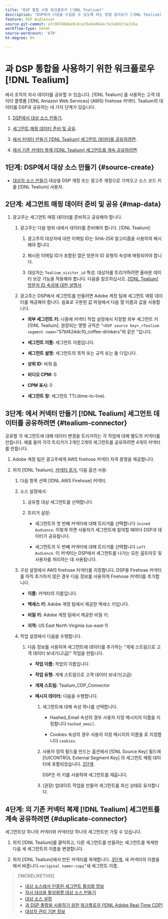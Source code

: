 ```yaml
---
title: "DSP 통합 사용 워크플로우 [!DNL Tealium]"
description: "DSP에서 다음을 수집할 수 있도록 하는 방법 알아보기 [!DNL Tealium] 자사 세그먼트."
feature: DSP Audiences
source-git-commit: e7c967d66be9c8ca78a64d644c7e3a691f1e216a
workflow-type: tm+mt
source-wordcount: '678'
ht-degree: 0%

---
```


# 과 DSP 통합을 사용하기 위한 워크플로우 [!DNL Tealium]

에서 조직의 자사 데이터를 공유할 수 있습니다. [!DNL Tealium] 를 사용하는 고객 데이터 플랫폼 [!DNL Amazon Web Services] (AWS) firehose 커넥터. Tealium의 데이터를 DSP과 공유하는 네 가지 단계가 있습니다.

1. [DSP에서 대상 소스 만들기](#source-create).

1. [세그먼트 매핑 데이터 준비 및 공유](#map-data).

1. [에서 커넥터 만들기 [!DNL Tealium] 세그먼트 데이터를 공유하려면](#tealium-connector).

1. [에서 기존 커넥터 복제 [!DNL Tealium] 세그먼트를 계속 공유하려면](#duplicate-connector).

## 1단계: DSP에서 대상 소스 만들기 {#source-create}

* [대상자 소스 만들기](source-create.md) 대상을 DSP 계정 또는 광고주 계정으로 가져오고 소스 코드 키를 [!DNL Tealium] 사용자.

## 2단계: 세그먼트 매핑 데이터 준비 및 공유 {#map-data}

1. 광고주는 세그먼트 매핑 데이터를 준비하고 공유해야 합니다.

   1. 광고주는 다음 범위 내에서 데이터를 준비해야 합니다. [!DNL Tealium]:

      1. 광고주의 대상자에 대한 이메일 ID는 SHA-256 알고리즘을 사용하여 해시해야 합니다.

      1. 해시된 이메일 ID가 포함된 열은 방문자 ID 유형의 속성에 매핑되어야 합니다.

      1. 대상자는 `Tealium_visitor_id` 특성. 대상자를 트리거하려면 올바른 데이터 보강 기능을 적용해야 합니다. 다음을 참조하십시오. [[!DNL Tealium] 방문자 ID 속성에 대한 설명서](https://docs.tealium.com/server-side/visitor-stitching/visitor-id-attribute/).

   1. 광고주는 DSP에서 세그먼트를 만들려면 Adobe 계정 팀에 세그먼트 매핑 데이터를 제공해야 합니다. 쉼표로 구분된 값 파일에서 다음 열 이름과 값을 사용합니다.

      * **외부 세그먼트 키:** 나중에 커넥터 작업 설정에서 지정할 외부 세그먼트 키 [!DNL Tealium]. 권장되는 명명 규칙은 &quot;`<DSP source key>_<Tealium segment name>`&quot;57bf424dc10_coffee-drinkers&quot;와 같은 &quot;입니다.

      * **세그먼트 이름:** 세그먼트 이름입니다.

      * **세그먼트 설명:** 세그먼트의 목적 또는 규칙 또는 둘 다입니다.

      * **상위 ID:** 비워 둠

      * **비디오 CPM:** 0

      * **CPM 표시:** 0

      * **세그먼트 창:** 세그먼트 TTL(time-to-live).

## 3단계: 에서 커넥터 만들기 [!DNL Tealium] 세그먼트 데이터를 공유하려면 {#tealium-connector}

공유할 각 세그먼트에 대해 데이터 변경을 트리거하는 각 작업에 대해 별도의 커넥터를 만듭니다. 예를 들어 각각 트리거가 2개인 2개의 세그먼트를 공유하려면 4개의 커넥터를 만듭니다.

1. Adobe 계정 팀은 광고주에게 AWS firehose 커넥터 자격 증명을 제공합니다.

1. 위치 [!DNL Tealium], [커넥터 추가](https://docs.tealium.com/server-side/connectors/add/), 다음 옵션 사용:

   1. 다음 항목 선택 [!DNL AWS Firehose] 커넥터.

   1. 소스 설정에서:

      1. 공유할 대상 세그먼트를 선택합니다.

      1. 트리거 설정:

         * 세그먼트의 첫 번째 커넥터에 대해 트리거를 선택합니다 `Joined Audience`. 이렇게 하면 사용자가 세그먼트에 참여할 때마다 DSP과 데이터가 공유됩니다.

         * 세그먼트의 두 번째 커넥터에 대해 트리거를 선택합니다 `Left Audience`. 이 커넥터는 DSP에서 세그먼트를 나가는 모든 옵트아웃 및 사용자를 처리하는 데 사용됩니다.

   1. 구성 설정에서 AWS firehose 커넥터를 지정합니다. DSP용 Firehose 커넥터를 아직 추가하지 않은 경우 다음 정보를 사용하여 Firehose 커넥터를 추가합니다.

      * **이름:** 커넥터의 이름입니다.

      * **액세스 키:** Adobe 계정 팀에서 제공한 액세스 키입니다.

      * **비밀 키:** Adobe 계정 팀에서 제공한 비밀 키.

      * **지역:** US East North Virginia (us-east-1)

   1. 작업 설정에서 다음을 수행합니다.

      1. 다음 정보를 사용하여 세그먼트에 데이터를 추가하는 &quot;게재 스트림으로 고객 데이터 보내기(고급)&quot; 작업을 만듭니다.

         * **작업 이름:** 작업의 이름입니다.

         * **작업 유형:** 게재 스트림으로 고객 데이터 보내기(고급)

         * **게재 스트림:** Tealium_CDP_Connector

         * **메시지 데이터:**  다음을 수행합니다.

            1. 세그먼트에 대해 속성 하나를 선택합니다.

               * Hashed_Email 속성의 경우 사용자 지정 메시지의 이름을 지정합니다 `hashed_email`.

               * Cookies 속성의 경우 사용자 지정 메시지의 이름을 로 지정합니다 `cookies`.

            1. 사용자 정의 필드를 만드는 옵션에서 [!DNL Source Key] 필드에 [!UICONTROL External Segment Key] 의 세그먼트 매핑 데이터에 포함되었습니다. [2단계](#map-data).

               DSP은 이 키를 사용하여 세그먼트를 채웁니다.

            1. (권장) 업데이트 작업을 만들어 세그먼트를 최신 상태로 유지합니다.

## 4단계: 의 기존 커넥터 복제 [!DNL Tealium] 세그먼트를 계속 공유하려면 {#duplicate-connector}

세그먼트당 하나의 커넥터와 커넥터당 하나의 세그먼트만 가질 수 있습니다.

1. 위치 [!DNL Tealium]를 클릭하고, 다른 세그먼트를 만들려는 세그먼트를 복제한 다음 새 세그먼트의 이름을 변경합니다.

1. 위치 [!DNL Tealium]에서 만든 커넥터를 복제합니다. [3단계](#tealium-connector), 새 커넥터의 이름을에서 바꿉니다.`<original name>-copy`&quot;새 세그먼트 이름.

>[!MORELIKETHIS]
>
>* [대상 소스에서 인증된 세그먼트 활성화 정보](/help/dsp/audiences/sources/source-about.md)
>* [자사 대상을 활성화할 대상 소스 만들기](source-create.md)
>* [대상 소스 설정](source-settings.md)
>* [과 DSP 통합을 사용하기 위한 워크플로우 [!DNL Adobe Real-Time CDP]](/help/dsp/audiences/sources/source-adobe-rtcdp.md)
>* [대상자 관리 기본 정보](/help/dsp/audiences/audience-about.md)
